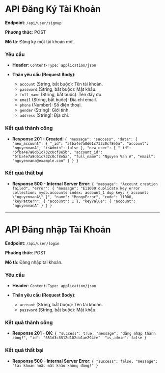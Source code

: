 # API Đăng Ký Tài Khoản

**Endpoint**: `/api/user/signup`

**Phương thức**: POST

**Mô tả**: Đăng ký một tài khoản mới.

### Yêu cầu

-   **Header**: `Content-Type: application/json`

-   **Thân yêu cầu (Request Body)**:
    -   `account` (String, bắt buộc): Tên tài khoản.
    -   `password` (String, bắt buộc): Mật khẩu.
    -   `full_name` (String, bắt buộc): Tên đầy đủ.
    -   `email` (String, bắt buộc): Địa chỉ email.
    -   `phone` (Number): Số điện thoại.
    -   `gender` (String): Giới tính.
    -   `address` (String): Địa chỉ.

### Kết quả thành công

-   **Response 201 - Created**: `{ "message": "success", "data": { "new_account": { "_id": "5fba4e7a8d61c732c0cf8e5a", "account": "nguyenvanA", "isAdmin": false }, "new_user": { "_id": "5fba4e7a8d61c732c0cf8e5b", "account_id": "5fba4e7a8d61c732c0cf8e5a", "full_name": "Nguyen Van A", "email": "nguyenvana@example.com" } } }`

### Kết quả thất bại

-   **Response 500 - Internal Server Error**: `{ "message": "Account creation failed", "error": { "message": "E11000 duplicate key error collection: mydb.accounts index: account_1 dup key: { account: \"nguyenvanA\" }", "name": "MongoError", "code": 11000, "keyPattern": { "account": 1 }, "keyValue": { "account": "nguyenvanA" } } }`


---------------------------------------------------------------------------------------------------------------------------------------------------

# API Đăng nhập Tài Khoản

**Endpoint**: `/api/user/login`

**Phương thức**: POST

**Mô tả**: Đăng nhập tài khoản.

### Yêu cầu

-   **Header**: `Content-Type: application/json`

-   **Thân yêu cầu (Request Body)**:
    -   `account` (String, bắt buộc): Tên tài khoản.
    -   `password` (String, bắt buộc): Mật khẩu.

### Kết quả thành công

-   **Response 201 - OK**: `{
                                "success": true,
                                "message": "đăng nhập thành công!",
                                "id": "651d3c8812d102cb1ae294fe" 
                                "is_admin": false
                            }`

### Kết quả thất bại

-   **Response 500 - Internal Server Error**: `{
                                                    "success": false,
                                                    "message": "tài khoản hoặc mật khẩu không đúng!"
                                                }`